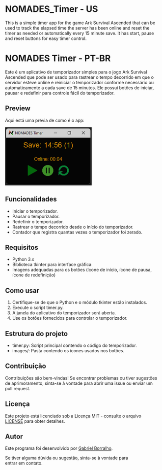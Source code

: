 # NOMADES_Timer - US

This is a simple timer app for the game Ark Survival Ascended that can be used to track the elapsed time the server has been online and reset the timer as needed or automatically every 15 minute save. It has start, pause and reset buttons for easy timer control.

# NOMADES Timer - PT-BR

Este é um aplicativo de temporizador simples para o jogo Ark Survival Ascended que pode ser usado para rastrear o tempo decorrido em que o servidor esteve online e reiniciar o temporizador conforme necessário ou automaticamente a cada save de 15 minutos. Ele possui botões de iniciar, pausar e redefinir para controle fácil do temporizador.

## Preview
Aqui está uma prévia de como é o app:

![Preview](../preview.png)

## Funcionalidades

- Iniciar o temporizador.
- Pausar o temporizador.
- Redefinir o temporizador.
- Rastrear o tempo decorrido desde o início do temporizador.
- Contador que registra quantas vezes o temporizador foi zerado.

## Requisitos

- Python 3.x
- Biblioteca tkinter para interface gráfica
- Imagens adequadas para os botões (ícone de início, ícone de pausa, ícone de redefinição)

## Como usar

1. Certifique-se de que o Python e o módulo tkinter estão instalados.
2. Execute o script timer.py.
3. A janela do aplicativo do temporizador será aberta.
4. Use os botões fornecidos para controlar o temporizador.

## Estrutura do projeto

- timer.py: Script principal contendo o código do temporizador.
- images/: Pasta contendo os ícones usados nos botões.

## Contribuição

Contribuições são bem-vindas! Se encontrar problemas ou tiver sugestões de aprimoramento, sinta-se à vontade para abrir uma issue ou enviar um pull request.

## Licença

Este projeto está licenciado sob a Licença MIT - consulte o arquivo [LICENSE](LICENSE) para obter detalhes.

## Autor

Este programa foi desenvolvido por [Gabriel Borralho](https://github.com/gabrielborralho).

Se tiver alguma dúvida ou sugestão, sinta-se à vontade para entrar em contato.
